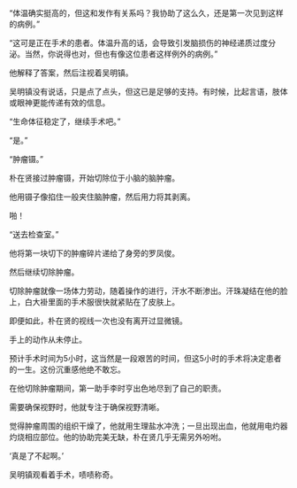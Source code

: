 “体温确实挺高的，但这和发作有关系吗？我协助了这么久，还是第一次见到这样的病例。”

“这可是正在手术的患者。体温升高的话，会导致引发脑损伤的神经递质过度分泌。当然，你说得也对，但也有像这位患者这样例外的病例。”

他解释了答案，然后注视着吴明镇。

吴明镇没有说话，只是点了点头，但这已是足够的支持。有时候，比起言语，肢体或眼神更能传递有效的信息。

“生命体征稳定了，继续手术吧。”

“是。”

“肿瘤镊。”

朴在贤接过肿瘤镊，开始切除位于小脑的脑肿瘤。

他用镊子像掐住一般夹住脑肿瘤，然后用力将其剥离。

啪！

“送去检查室。”

他将第一块切下的肿瘤碎片递给了身旁的罗凤俊。

然后继续切除肿瘤。

切除肿瘤就像一场体力劳动，随着操作的进行，汗水不断渗出。汗珠凝结在他的脸上，白大褂里面的手术服很快就紧贴在了皮肤上。

即便如此，朴在贤的视线一次也没有离开过显微镜。

手上的动作从未停止。

预计手术时间为5小时，这当然是一段艰苦的时间，但这5小时的手术将决定患者的一生。这份沉重感他绝不敢忘。

在他切除肿瘤期间，第一助手李时亨出色地尽到了自己的职责。

需要确保视野时，他就专注于确保视野清晰。

觉得肿瘤周围的组织干燥了，他就用生理盐水冲洗；一旦出现出血，他就用电灼器灼烧相应部位。他的协助完美无缺，朴在贤几乎无需另外吩咐。

‘真是了不起啊。’

吴明镇观看着手术，啧啧称奇。